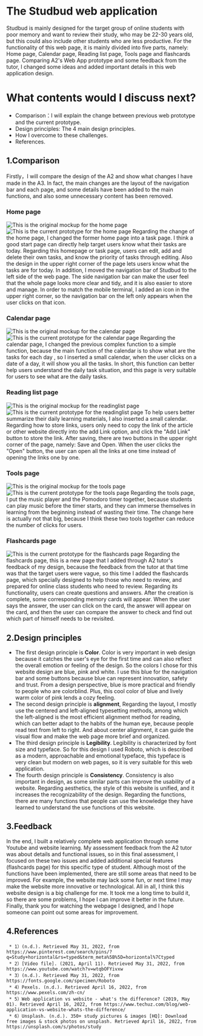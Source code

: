 # The Studbud web application
Studbud is mainly designed for the target group of online students with poor memory and want to review their study, who may be 22-30 years old, but this could also include other students who are less productive. For the functionality of this web page, it is mainly divided into five parts, namely: Home page, Calendar page, Reading list page, Tools page and flashcards page. Comparing A2's Web App prototype and some feedback from the tutor, I changed some ideas and added important details in this web application design.
# What contents would I discuss next?
  * Comparison：I will explain the change between previous web prototype and the current prototype.
  * Design principles: The 4 main design principles. 
  * How I overcome to these challenges. 
  * References.
## 1.Comparison
Firstly，I will compare the design of the A2 and show what changes I have made in the A3. In fact, the main changes are the layout of the navigation bar and each page, and some details have been added to the main functions, and also some unnecessary content has been removed.
### Home page
![This is the original mockup for the home page](https://github.com/2Fang2/Studbud-web-application/blob/master/Web%20mockups/1.png)
![This is the current prototype for the home page ](https://github.com/2Fang2/Studbud-web-application/blob/master/Web%20mockups/1-1.png)
Regarding the change of the home page, I changed the former home page into a task page. I think a good start page can directly help target users know what their tasks are today. Regarding this homepage or task page, users can edit, add and delete their own tasks, and know the priority of tasks through editing. Also the design in the upper right corner of the page lets users know what the tasks are for today. In addition, I moved the navigation bar of Studbud to the left side of the web page. The side navigation bar can make the user feel that the whole page looks more clear and tidy, and it is also easier to store and manage. In order to match the mobile terminal, I added an icon in the upper right corner, so the navigation bar on the left only appears when the user clicks on that icon.
### Calendar page
![This is the original mockup for the calendar page](https://github.com/2Fang2/Studbud-web-application/blob/master/Web%20mockups/2.png)
![This is the current prototype for the calendar page ](https://github.com/2Fang2/Studbud-web-application/blob/master/Web%20mockups/2-1.png)
Regarding the calendar page, I changed the previous complex function to a simple function, because the main function of the calendar is to show what are the tasks for each day , so I inserted a small calendar, when the user clicks on a date of a day, it  will show you all the tasks. In short, this function can better help users understand the daily task situation, and this page is very suitable for users to see what are the daily tasks.
### Reading list page
![This is the original mockup for the readinglist page](https://github.com/2Fang2/Studbud-web-application/blob/master/Web%20mockups/3.png)
![This is the current prototype for the readinglist page ](https://github.com/2Fang2/Studbud-web-application/blob/master/Web%20mockups/3-1.png)
To help users better summarize their daily learning materials, I also inserted a small calendar. Regarding how to store links, users only need to copy the link of the article or other website directly into the add Link option, and click the "Add Link" button to store the link. After saving, there are two buttons in the upper right corner of the page, namely: Save and Open. When the user clicks the "Open" button, the user can open all the links at one time instead of opening the links one by one.
### Tools page
![This is the original mockup for the tools page](https://github.com/2Fang2/Studbud-web-application/blob/master/Web%20mockups/4.png)
![This is the current prototype for the tools page ](https://github.com/2Fang2/Studbud-web-application/blob/master/Web%20mockups/4-1.png)
Regarding the tools page, I put the music player and the Pomodoro timer together, because students can play music before the timer starts, and they can immerse themselves in learning from the beginning instead of wasting their time. The change here is actually not that big, because I think these two tools together can reduce the number of clicks for users.
### Flashcards page
![This is the current prototype for the flashcards page ](https://github.com/2Fang2/Studbud-web-application/blob/master/Web%20mockups/5.png)
Regarding the flashcards page, this is a new page that I added through A2 tutor's feedback of my design, because the feedback from the tutor at that time was that the target users were vague, so this time I added the flashcards page, which specially designed to help those who need to review, and prepared for online class students who need to review. Regarding its functionality, users can create questions and answers. After the creation is complete, some corresponding memory cards will appear. When the user says the answer, the user can click on the card, the answer will appear on the card, and then the user can compare the answer to check and find out which part of himself needs to be revisited.
## 2.Design principles
* The first design principle is __Color__. Color is very important in web design because it catches the user's eye for the first time and can also reflect the overall emotion or feeling of the design. So the colors I chose for this website design are blue, pink and white. I use this blue for the navigation bar and some buttons because blue can represent innovation, safety and trust. From a design perspective, blue is more practical and friendly to people who are colorblind. Plus, this  cool color of blue and lively warm color of pink lends a cozy feeling.
* The second design principle is __alignment__, Regarding the layout, I mostly use the centered and left-aligned typesetting methods, among which the left-aligned is the most efficient alignment method for reading, which can better adapt to the habits of the human eye, because people read text from left to right. And about center alignment, it can guide the visual flow and make the web page more brief and organized.
* The third design principle is   __Legibility__. Legibility is characterized by font size and typeface. So for this design I used Roboto, which is described as a modern, approachable and emotional typeface, this typeface is very clean but modern on web pages, so it is very suitable for this web application.
* The fourth design principle is   __Consistency__. Consistency is also important in design, as some similar parts can improve the usability of a website. Regarding aesthetics, the style of this website is unified, and it increases the recognizability of the design. Regarding the functions, there are many functions that people can use the knowledge they have learned to understand the use functions of this website.
## 3.Feedback
In the end, I built a relatively complete web application through some Youtube and website learning. My assessment feedback from the A2 tutor was about details and functional issues, so in this final assessment, I focused on these two issues and added additional special features (flashcards page) for this specific type of student. Although most of the functions have been implemented, there are still some areas that need to be improved. For example, the website may lack some fun, or next time I may make the website more innovative or technological. All in all, I think this website design is a big challenge for me. It took me a long time to build it, so there are some problems, I hope I can improve it better in the future. Finally, thank you for watching the webpage I designed, and I hope someone can point out some areas for improvement.
## 4.References
     * 1）(n.d.). Retrieved May 31, 2022, from https://www.pinterest.com/search/pins/?q=Study+horizontal&rs=typed&term_meta%5B%5D=horizontal%7Ctyped
     * 2）[Video file]. (2021, April 11). Retrieved May 31, 2022, from https://www.youtube.com/watch?v=wtqbOFYivxw
     * 3）(n.d.). Retrieved May 31, 2022, from https://fonts.google.com/specimen/Roboto
     * 4）Pexels. (n.d.). Retrieved April 16, 2022, from https://www.pexels.com/zh-cn/
     * 5）Web application vs website - what's the difference? (2019, May 01). Retrieved April 16, 2022, from https://www.techuz.com/blog/web-application-vs-website-whats-the-difference/
     * 6）Unsplash. (n.d.). 350+ study pictures & images [HQ]: Download free images & stock photos on unsplash. Retrieved April 16, 2022, from https://unsplash.com/s/photos/study
